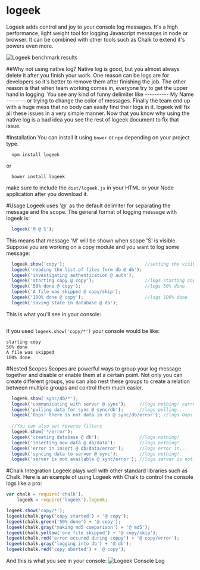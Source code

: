 # logeek
Logeek adds control and joy to your console log messages. It's a high performance, light weight tool for logging Javascript messages in node or browser. It can be combined with other tools such as Chalk to  extend it's powers even more.

![Logeek benchmark results](http://a62.imgup.net/ScreenShot6cfc.png)

##Why not using native log?
Native log is good, but you almost always delete it after you finish your work. One reason can be logs are for developers so it's better to remove them after finishing the job. The other reason is that when team working comes in, everyone try to get the upper hand in logging. You see any kind of funny delimiter like ---------- My Name --------  or trying to change the color of messages. Finally the team end up with a huge mess that no body can easily find their logs in it. logeek will fix all these issues in a very simple manner. Now that you know why using the native log is a bad idea you see the rest of logeek document to fix that issue.

#Installation
You can install it using ```bower``` or ```npm``` depending on your project type. 
```
  npm install logeek
```
or
```
  bower install logeek
```
make sure to include the ```dist/logeek.js``` in your HTML or your Node application after you download it.

#Usage
Logeek uses '@' as the default delimiter for separating the message and the scope. The general format of logging message with logeek is:
```javascript
  logeek('M @ S');
```
This means that message 'M' will be shown when scope 'S' is visible. Suppose you are working on a copy module and you want to log some message:
```javascript
  logeek.show('copy');                              //setting the visible scope
  logeek('reading the list of files form db @ db');
  logeek('investigating authentication @ auth');
  logeek('starting copy @ copy');                   //logs starting copy
  logeek('50% done @ copy');                        //logs 50% done
  lopeek('A file was skipped @ copy/skip');
  logeek('100% done @ copy');                       //logs 100% done
  logeek('saving state in database @ db');
```

This is what you'll see in your console: 
```
```

If you used ```logeek.show('copy/*')``` your console would be like:
```
starting copy
50% done
A file was skipped
100% done
```

#Nested Scopes
Scopes are powerful ways to group your log message together and disable or enable them at a certain point. Not only you can create different groups, you can also nest these groups to create a relation between multiple groups and control them much easier. 
```javascript
  logeek.show('sync/db/*');
  logeek('communicating with server @ sync');     //logs nothing! current scope is sync/db/*
  logeek('pulling data for sync @ sync/db');      //logs pulling...
  logeek('Oops! there is not data in db @ sync/db/error'); //logs Oops!...
  
  //You can also set reverse filters
  logeek.show('*/error');
  logeek('creating database @ db');               //logs nothing!
  logeek('inserting new data @ db/data');         //logs nothing!
  logeek('error in insert @ db/data/error');      //logs error in...
  logeek('syncing data to server @ sync');        //logs nothing!
  logeek('server is not available @ sync/error'); //logs server is not...
```
#Chalk Integration
Logeek plays well with other standard libraries such as Chalk. Here is an example of using Logeek with Chalk to control the console logs like a pro: 

```Javascript
var chalk = require('chalk'),
    logeek = require('logeek').logeek;

logeek.show('copy/*');
logeek(chalk.gray('copy started') + '@ copy');
logeek(chalk.green('50% done') + '@ copy');
logeek(chalk.gray('making md5 comparison') + '@ md5');
logeek(chalk.yellow('one file skipped') + '@ copy/skip');
logeek(chalk.red('error occured during coppy') + '@ copy/error');
logeek(chalk.gray('logging into db') + '@ db');
logeek(chalk.red('copy aborted') + '@ copy');
```

And this is what you see in your console: 
![Logeek Console Log](http://m08.imgup.net/ScreenShoteedf.png)
